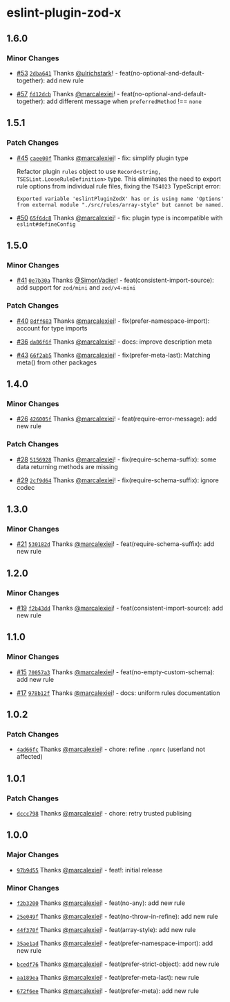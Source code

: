 # eslint-plugin-zod-x

## 1.6.0

### Minor Changes

- [#53](https://github.com/marcalexiei/eslint-plugin-zod-x/pull/53) [`2dba641`](https://github.com/marcalexiei/eslint-plugin-zod-x/commit/2dba641334936362e95a8d802ff8a182344434fd) Thanks [@ulrichstark](https://github.com/ulrichstark)! - feat(no-optional-and-default-together): add new rule

- [#57](https://github.com/marcalexiei/eslint-plugin-zod-x/pull/57) [`fd12dcb`](https://github.com/marcalexiei/eslint-plugin-zod-x/commit/fd12dcbfaf63a6be90416184e0924d1c5895cadd) Thanks [@marcalexiei](https://github.com/marcalexiei)! - feat(no-optional-and-default-together): add different message when `preferredMethod` !== `none`

## 1.5.1

### Patch Changes

- [#45](https://github.com/marcalexiei/eslint-plugin-zod-x/pull/45) [`caee00f`](https://github.com/marcalexiei/eslint-plugin-zod-x/commit/caee00fc60cb29193ea90d696969dd9ab9ab96b6) Thanks [@marcalexiei](https://github.com/marcalexiei)! - fix: simplify plugin type

  Refactor plugin `rules` object to use `Record<string, TSESLint.LooseRuleDefinition>` type.
  This eliminates the need to export rule options from individual rule files, fixing the `TS4023` TypeScript error:

  ```text
  Exported variable 'eslintPluginZodX' has or is using name 'Options' from external module "./src/rules/array-style" but cannot be named.
  ```

- [#50](https://github.com/marcalexiei/eslint-plugin-zod-x/pull/50) [`65f6dc8`](https://github.com/marcalexiei/eslint-plugin-zod-x/commit/65f6dc809179e444329e812fe4b8a9800478f9ca) Thanks [@marcalexiei](https://github.com/marcalexiei)! - fix: plugin type is incompatible with `eslint#defineConfig`

## 1.5.0

### Minor Changes

- [#41](https://github.com/marcalexiei/eslint-plugin-zod-x/pull/41) [`0e7b30a`](https://github.com/marcalexiei/eslint-plugin-zod-x/commit/0e7b30aeddacdcc37308dd741af5a280a6646214) Thanks [@SimonVadier](https://github.com/SimonVadier)! - feat(consistent-import-source): add support for `zod/mini` and `zod/v4-mini`

### Patch Changes

- [#40](https://github.com/marcalexiei/eslint-plugin-zod-x/pull/40) [`8dff683`](https://github.com/marcalexiei/eslint-plugin-zod-x/commit/8dff6836adbf9a22952a498f180c58d214404053) Thanks [@marcalexiei](https://github.com/marcalexiei)! - fix(prefer-namespace-import): account for type imports

- [#36](https://github.com/marcalexiei/eslint-plugin-zod-x/pull/36) [`da86f6f`](https://github.com/marcalexiei/eslint-plugin-zod-x/commit/da86f6f84cbb91cca411d281402d57a4c1fcd261) Thanks [@marcalexiei](https://github.com/marcalexiei)! - docs: improve description meta

- [#43](https://github.com/marcalexiei/eslint-plugin-zod-x/pull/43) [`66f2ab5`](https://github.com/marcalexiei/eslint-plugin-zod-x/commit/66f2ab56674853d0fb580b2d153c990a1416088e) Thanks [@marcalexiei](https://github.com/marcalexiei)! - fix(prefer-meta-last): Matching meta() from other packages

## 1.4.0

### Minor Changes

- [#26](https://github.com/marcalexiei/eslint-plugin-zod-x/pull/26) [`426005f`](https://github.com/marcalexiei/eslint-plugin-zod-x/commit/426005f3ca646051309968ad38131a25908a3628) Thanks [@marcalexiei](https://github.com/marcalexiei)! - feat(require-error-message): add new rule

### Patch Changes

- [#28](https://github.com/marcalexiei/eslint-plugin-zod-x/pull/28) [`5156928`](https://github.com/marcalexiei/eslint-plugin-zod-x/commit/5156928b8fe2713e193d1f7a8d46f3d031a0c09a) Thanks [@marcalexiei](https://github.com/marcalexiei)! - fix(require-schema-suffix): some data returning methods are missing

- [#29](https://github.com/marcalexiei/eslint-plugin-zod-x/pull/29) [`2cf9d64`](https://github.com/marcalexiei/eslint-plugin-zod-x/commit/2cf9d64f641e00fc632151a93583cb2735eca900) Thanks [@marcalexiei](https://github.com/marcalexiei)! - fix(require-schema-suffix): ignore codec

## 1.3.0

### Minor Changes

- [#21](https://github.com/marcalexiei/eslint-plugin-zod-x/pull/21) [`530182d`](https://github.com/marcalexiei/eslint-plugin-zod-x/commit/530182d3d135aa85dc042ba322da551f23ae3f51) Thanks [@marcalexiei](https://github.com/marcalexiei)! - feat(require-schema-suffix): add new rule

## 1.2.0

### Minor Changes

- [#19](https://github.com/marcalexiei/eslint-plugin-zod-x/pull/19) [`f2b43dd`](https://github.com/marcalexiei/eslint-plugin-zod-x/commit/f2b43dd52faba9253a2f8610d3c7ae30c9b6c73a) Thanks [@marcalexiei](https://github.com/marcalexiei)! - feat(consistent-import-source): add new rule

## 1.1.0

### Minor Changes

- [#15](https://github.com/marcalexiei/eslint-plugin-zod-x/pull/15) [`70057a3`](https://github.com/marcalexiei/eslint-plugin-zod-x/commit/70057a31517f17a0e24566e3782025aa1b47b7d4) Thanks [@marcalexiei](https://github.com/marcalexiei)! - feat(no-empty-custom-schema): add new rule

- [#17](https://github.com/marcalexiei/eslint-plugin-zod-x/pull/17) [`978b12f`](https://github.com/marcalexiei/eslint-plugin-zod-x/commit/978b12f04ae359bfdc2da504b249b9f13b8f272a) Thanks [@marcalexiei](https://github.com/marcalexiei)! - docs: uniform rules documentation

## 1.0.2

### Patch Changes

- [`4ad66fc`](https://github.com/marcalexiei/eslint-plugin-zod-x/commit/4ad66fcaa29c0d214a0b204bec39a8ea21c45d2b) Thanks [@marcalexiei](https://github.com/marcalexiei)! - chore: refine `.npmrc` (userland not affected)

## 1.0.1

### Patch Changes

- [`dccc798`](https://github.com/marcalexiei/eslint-plugin-zod-x/commit/dccc798bffad3300e1da7de4f48d73afa7696e22) Thanks [@marcalexiei](https://github.com/marcalexiei)! - chore: retry trusted publising

## 1.0.0

### Major Changes

- [`97b9d55`](https://github.com/marcalexiei/eslint-plugin-zod-x/commit/97b9d55ad27fea0d2e4e90653bacee4f38d1ddfd) Thanks [@marcalexiei](https://github.com/marcalexiei)! - feat!: initial release

### Minor Changes

- [`f2b3200`](https://github.com/marcalexiei/eslint-plugin-zod-x/commit/f2b3200344bbf673fb432fa991a0d6b48263f74a) Thanks [@marcalexiei](https://github.com/marcalexiei)! - feat(no-any): add new rule

- [`25e049f`](https://github.com/marcalexiei/eslint-plugin-zod-x/commit/25e049fbcbb090c6b42e9bf43687a88ec2c05eb1) Thanks [@marcalexiei](https://github.com/marcalexiei)! - feat(no-throw-in-refine): add new rule

- [`44f370f`](https://github.com/marcalexiei/eslint-plugin-zod-x/commit/44f370f4d9c7594c33ff19d48991072c3b1ed2fb) Thanks [@marcalexiei](https://github.com/marcalexiei)! - feat(array-style): add new rule

- [`35ae1ad`](https://github.com/marcalexiei/eslint-plugin-zod-x/commit/35ae1ad6e9a8c2438afc17a6584bacd01334f5c7) Thanks [@marcalexiei](https://github.com/marcalexiei)! - feat(prefer-namespace-import): add new rule

- [`bcedf76`](https://github.com/marcalexiei/eslint-plugin-zod-x/commit/bcedf76533b3efc2c1a20db7c50354f5f8ae262a) Thanks [@marcalexiei](https://github.com/marcalexiei)! - feat(prefer-strict-object): add new rule

- [`aa189ea`](https://github.com/marcalexiei/eslint-plugin-zod-x/commit/aa189ea5f6a1da8f2cb79853842a2c5db60ce961) Thanks [@marcalexiei](https://github.com/marcalexiei)! - feat(prefer-meta-last): new rule

- [`672f6ee`](https://github.com/marcalexiei/eslint-plugin-zod-x/commit/672f6ee368ad3dd9a762b68542a43f705dadf6bc) Thanks [@marcalexiei](https://github.com/marcalexiei)! - feat(prefer-meta): add new rule
